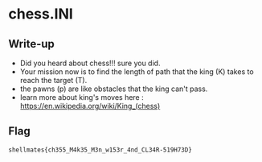 # chess.INI

## Write-up
  - Did you heard about chess!!! sure you did.
  - Your mission now is to find the length of path that the king (K) takes to reach the target (T).
  - the pawns (p) are like obstacles that the king can't pass.
  - learn more about king's moves here : https://en.wikipedia.org/wiki/King_(chess)
## Flag

`shellmates{ch355_M4k35_M3n_w153r_4nd_CL34R-519H73D}`